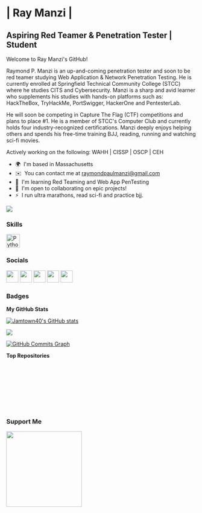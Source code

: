 | Ray Manzi |
==========================

Aspiring Red Teamer & Penetration Tester | Student
-----------------------------------------------
Welcome to Ray Manzi's GitHub!

Raymond P. Manzi is an up-and-coming penetration tester and soon to be red teamer studying Web Application & Network Penetration Testing. He is currently enrolled at Springfield Technical Community College (STCC) where he studies CITS and Cybersecurity. Manzi is a sharp and avid learner who supplements his studies with hands-on platforms such as: HackTheBox, TryHackMe, PortSwigger, HackerOne and PentesterLab.

He will soon be competing in Capture The Flag (CTF) competitions and plans to place #1. He is a member of STCC's Computer Club and currently holds four industry-recognized certifications. Manzi deeply enjoys helping others and spends his free-time training BJJ, reading, running and watching sci-fi movies.

Actively working on the following:
WAHH | CISSP | OSCP | CEH

* 🌍  I'm based in Massachusetts
* ✉️  You can contact me at [raymondpaulmanzi@gmail.com](mailto:raymondpaulmanzi@gmail.com)
* 🧠  I'm learning Red Teaming and Web App PenTesting
* 🤝  I'm open to collaborating on epic projects!
* ⚡  I run ultra marathons, read sci-fi and practice bjj.

<a href="https://www.github.com/Jamtown40" target="_blank" rel="noreferrer"><img
src="https://img.shields.io/github/followers/Jamtown40?logo=github&style=for-the-badge&color=ef4444&labelColor=000000" /></a>

### Skills


<p align="left">
<a href="https://www.python.org/" target="_blank" rel="noreferrer"><img src="https://raw.githubusercontent.com/danielcranney/readme-generator/main/public/icons/skills/python-colored.svg" width="36" height="36" alt="Python" /></a>
</p>


### Socials

<p align="left"> <a href="https://discord.com/users/Jamtown40" target="_blank" rel="noreferrer"><img src="https://raw.githubusercontent.com/danielcranney/readme-generator/main/public/icons/socials/discord.svg" width="32" height="32" /></a> <a href="https://www.github.com/Jamtown40" target="_blank" rel="noreferrer"><img src="https://raw.githubusercontent.com/danielcranney/readme-generator/main/public/icons/socials/github-dark.svg" width="32" height="32" /></a> <a href="https://Jamtown40.hashnode.dev" target="_blank" rel="noreferrer"><img src="https://raw.githubusercontent.com/danielcranney/readme-generator/main/public/icons/socials/hashnode.svg" width="32" height="32" /></a> <a href="https://www.linkedin.com/in/raymanzi" target="_blank" rel="noreferrer"><img src="https://raw.githubusercontent.com/danielcranney/readme-generator/main/public/icons/socials/linkedin.svg" width="32" height="32" /></a> <a href="http://www.medium.com/Jamtown40" target="_blank" rel="noreferrer"><img src="https://raw.githubusercontent.com/danielcranney/readme-generator/main/public/icons/socials/medium-dark.svg" width="32" height="32" /></a></p>

### Badges

<b>My GitHub Stats</b>

<a href="http://www.github.com/Jamtown40"><img src="https://github-readme-stats.vercel.app/api?username=Jamtown40&show_icons=true&hide=&count_private=true&title_color=ef4444&text_color=ffffff&icon_color=ef4444&bg_color=000000&hide_border=true&show_icons=true" alt="Jamtown40's GitHub stats" /></a>

<a href="http://www.github.com/Jamtown40"><img src="https://github-readme-streak-stats.herokuapp.com/?user=Jamtown40&stroke=ffffff&background=000000&ring=ef4444&fire=ef4444&currStreakNum=ffffff&currStreakLabel=ef4444&sideNums=ffffff&sideLabels=ffffff&dates=ffffff&hide_border=true" /></a>

<a href="http://www.github.com/Jamtown40"><img src="https://activity-graph.herokuapp.com/graph?username=Jamtown40&bg_color=000000&color=ffffff&line=ef4444&point=ffffff&area_color=000000&area=true&hide_border=true&custom_title=GitHub%20Commits%20Graph" alt="GitHub Commits Graph" /></a>

<b>Top Repositories</b>

<div width="100%" align="center"></div><br /><br /><br /><br /><br /><br /><br />

### Support Me

<a href="https://www.buymeacoffee.com/Jamtown40"><img src="https://cdn.buymeacoffee.com/buttons/v2/default-yellow.png" width="200" /></a>
